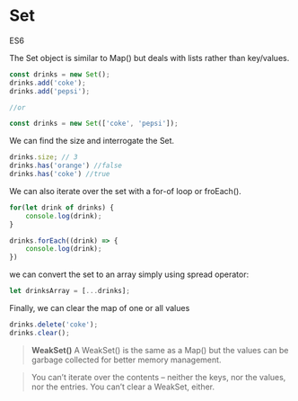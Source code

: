 # Set

<div class="spec es6">ES6</div>


The Set object is similar to Map() but deals with lists rather than key/values.

```javascript
const drinks = new Set();
drinks.add('coke');
drinks.add('pepsi');

//or

const drinks = new Set(['coke', 'pepsi']);
```

We can find the size and interrogate the Set.

```javascript
drinks.size; // 3
drinks.has('orange') //false
drinks.has('coke') //true
```

We can also iterate over the set with a for-of loop or froEach().

```javascript
for(let drink of drinks) {
    console.log(drink);
}

drinks.forEach((drink) => {
    console.log(drink);
})
```

we can convert the set to an array simply using spread operator:

```javascript
let drinksArray = [...drinks];
```

Finally, we can clear the map of one or all values

```javascript
drinks.delete('coke');
drinks.clear();
```


> **WeakSet()**
> A WeakSet() is the same as a Map() but the values can be garbage collected for better memory management.

> You can’t iterate over the contents – neither the keys, nor the values, nor the entries. You can’t clear a WeakSet, either.

